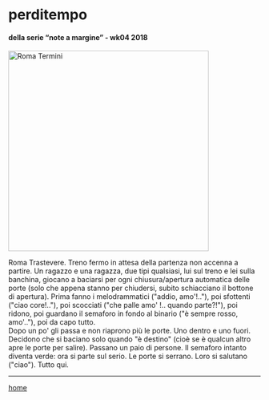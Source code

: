 ﻿  
# perditempo

#### della serie “note a margine” - wk04 2018  
<img src="https://drive.google.com/uc?id=1pDNqvLgecF8aKrDRiTqfom3M06KgYp50" alt="Roma Termini" width="400">   
<!--- /interarete077.png  --->  
  
Roma Trastevere. Treno fermo in attesa della partenza non accenna a partire. Un ragazzo e una ragazza, due tipi qualsiasi, lui sul treno e lei sulla banchina, giocano a baciarsi per ogni chiusura/apertura automatica delle porte (solo che appena stanno per chiudersi, subito schiacciano il bottone di apertura). Prima fanno i melodrammatici ("addio, amo'!.."), poi sfottenti ("ciao core!.."), poi scocciati ("che palle amo' !.. quando parte?!"), poi ridono, poi guardano il semaforo in fondo al binario ("è sempre rosso, amo'.."), poi da capo tutto.   
Dopo un po' gli passa e non riaprono più le porte. Uno dentro e uno fuori. Decidono che si baciano solo quando "è destino" (cioè se è qualcun altro apre le porte per salire).  Passano un paio di persone. Il semaforo intanto diventa verde: ora si parte sul serio. Le porte si serrano. Loro si salutano ("ciao"). Tutto qui.

---  
[home](/interarete.md)